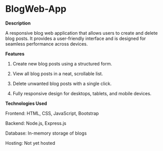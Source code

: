 # BlogWeb-App
**Description**

A responsive blog web application that allows users to create and delete blog posts. It provides a user-friendly interface and is designed for seamless performance across devices.

**Features**

1. Create new blog posts using a structured form.

2. View all blog posts in a neat, scrollable list.  

3. Delete unwanted blog posts with a single click.
   
4. Fully responsive design for desktops, tablets, and mobile devices.

**Technologies Used**

Frontend: HTML, CSS, JavaScript, Bootstrap  

Backend: Node.js, Express.js

Database: In-memory storage of blogs

Hosting: Not yet hosted
